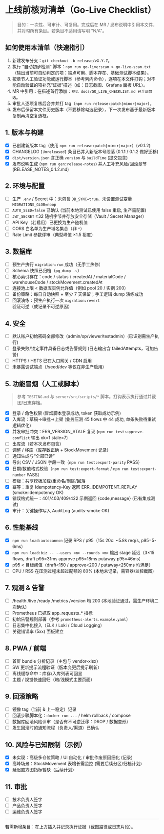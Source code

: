 # 上线前核对清单（Go-Live Checklist）

> 目的：一次性、可审计、可复用。完成后在 MR / 发布说明中引用本文件，并对勾所有条目。若条目不适用请写明 "N/A"。

## 如何使用本清单（快速指引）
1. 新建发布分支：`git checkout -b release/vX.Y.Z`。
2. 执行 “自动初步检测” 脚本：`npm run go-live:scan > go-live-scan.txt`（输出当前可自动判定的项：端点可用、脚本存在、基础测试脚本结果）。
3. 按章节人工验证功能或运行脚本（参考列内命令），逐项在本文件打钩；对不能自动验证的项补充“证据”描述（如：日志截图、Grafana 面板 URL）。
4. MR 中引用：在描述首行添加：`参见 docs/GO_LIVE_CHECKLIST.md 已全部勾选`。
5. 审批人逐项复核后合并并打 tag（`npm run release:patch|minor|major`）。
6. 发布后保留本文件历史版本（不要移除勾选记录），下一次发布基于最新版本复制再清空复选框。


## 1. 版本与构建
- [x] 已创建新版本 tag（使用 `npm run release:patch|minor|major`）(v0.1.2)
- [x] CHANGELOG `[Unreleased]` 条目已并入新版本号段落 (0.1.1 / 0.1.2 做好迁移)
- [x] `dist/version.json` 含正确 `version` 与 `buildTime` (提交包含)
- [x] 发布说明生成 (`npm run gen:release-notes`) 并人工补充风险/回滚章节 (RELEASE_NOTES_0.1.2.md)

## 2. 环境与配置
- [ ] 生产 `.env` / Secret 中：未包含 `DB_SYNC=true`、未设置测试变量 `MIGRATIONS_GLOB=noop`
- [ ] `AUTO_SEED=false` 已确认 (当前本地测试已使用 false 重启, 生产需配置)
- [ ] `JWT_SECRET` ≥32 随机字节并存放安全存储（Vault / Secret Manager）
- [ ] API Key（若启用）已更换为生产随机值
- [ ] CORS 白名单为生产域名集合（非 `*`）
- [ ] Rate Limit 参数评审（典型峰值 ×1.5 裕度）

## 3. 数据库
- [ ] 预生产执行 `migration:run` 成功（无手工热修）
- [ ] Schema 快照已归档（`pg_dump -s`）
- [ ] 核心索引存在：code / status / createdAt / materialCode / warehouseCode / stockMovement.createdAt
- [ ] 连接池上限 < 数据库实例允许值（例如 pool 20 / 实例 200）
- [ ] 备份策略：每日自动快照 + 至少 7 天保留；手工逻辑 dump 演练成功
- [ ] 回滚演练：预生产执行一次 `migration:revert` 验证可逆（或记录不可逆原因）

## 4. 安全
- [ ] 默认账户初始密码全部修改（admin/op/viewer/testadmin）(已识别需生产执行)
- [ ] 登录失败/锁定事件具备日志或告警规则 (日志输出含 failedAttempts，可加告警)
- [ ] HTTPS / HSTS 已在入口网关 / CDN 启用
- [ ] 未暴露调试端点（/seed/dev 等仅在非生产启用）

## 5. 功能冒烟（人工或脚本）
> 参考 `TESTING.md` 与 `server/src/scripts/*` 脚本。打钩表示执行通过并截图/日志存档。
- [x] 登录 / 角色权限 (冒烟脚本登录成功, token 获取成功示例)
- [x] 入库流：草稿→审批→上架 (业务压测 45 flows 中 44 成功, 单条失败待重试逻辑优化)
- [x] 并发审批冲突：ERR_VERSION_STALE 复现 (`npm run test:approve-conflict` 输出 ok=1 stale=7)
- [ ] 出库流（若本次发布包含）
- [ ] 调整 / 移库（库存数正确 + StockMovement 记录）
- [ ] 通知生成与“全部已读”
- [x] 导出 CSV / JSON 字段一致（`npm run test:export-parity` PASS）
- [x] 日期/数值格式校验（`npm run test:export-format` / `npm run test:export-number` PASS）
- [ ] 模板：共享模板加载/重命名/删除/回落
- [x] 幂等：重复 Idempotency-Key 返回 ERR_IDEMPOTENT_REPLAY (smoke:idempotency OK)
- [x] 错误格式统一：401/403/409/422 示例返回 {code,message} (已有集成测试)
- [x] 审计：关键操作写入 AuditLog (audits-smoke OK)

## 6. 性能基线
- [x] `npm run load:autocannon` 记录 RPS / p95（15s 20c: ~5.8k req/s, p95=5-6ms）
- [x] `npm run load:biz -- --users <n> --rounds <m>` 输出 stage 延迟（3×15 flows, draft p95=31ms approve p95=18ms putaway p95=46ms）
- [x] p95 < 目标阈值（draft<150 / approve<200 / putaway<250ms 均满足）
- [ ] CPU / RSS 在压测过程未超过配额的 80% (本地未记录，需容器/监控截图)

## 7. 观测 & 告警
- [ ] /health /live /ready /metrics /version 均 200 (本地验证通过，需生产环境二次确认)
- [ ] Prometheus 已抓取 app_requests_* 指标
- [ ] 初始告警规则部署（参考 `prometheus-alerts.example.yaml`）
- [ ] 日志集中化接入（ELK / Loki / Cloud Logging）
- [ ] 关键错误率 (5xx) 面板建立

## 8. PWA / 前端
- [ ] 首屏 bundle 分析记录（主包与 vendor-xlsx）
- [ ] SW 更新提示流程验证（版本变更后提示刷新）
- [ ] 离线缓存命中：库存/入库列表可回显
- [ ] 主题 / 视觉快速回归（暗/浅模式主要页面）

## 9. 回滚策略
- [ ] 镜像 tag（当前 & 上一稳定）记录
- [ ] 回滚步骤脚本化：`docker run ...` / helm rollback / compose
- [ ] 数据库回滚风险评审（是否有不可逆迁移：DROP / 数据变形）
- [ ] 发生回滚时的通知流程（负责人/渠道）已确认

## 10. 风险与已知限制（示例）
- [x] 未实现：高级多仓位策略 / UI 自动化 / 审批作废原因细化 (记录)
- [x] 高峰场景：StockMovement 表增长需监控 (需要后续分区/归档计划)
- [x] 延迟直方图指标暂缺（后续计划）

## 11. 审批
- [ ] 技术负责人签字
- [ ] 产品负责人签字
- [ ] 运维负责人签字

---
若需新增条目：在上方插入并记录执行证据（截图路径或日志片段）。
